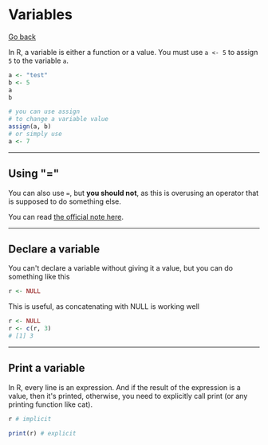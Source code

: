 # Variables

[Go back](../index.md)

In R, a variable is either a function or a value. You must use `a <- 5` to assign `5` to the variable `a`.

```r
a <- "test"
b <- 5
a
b

# you can use assign 
# to change a variable value
assign(a, b)
# or simply use
a <- 7
```

<hr class="sl">

## Using "="

You can also use `=`, but **you should not**, as this is overusing an operator that is supposed to do something else.

You can read [the official note here](https://developer.r-project.org/equalAssign.html).

<hr class="sr">

## Declare a variable

You can't declare a variable without giving it a value, but you can do something like this

```r
r <- NULL
```

This is useful, as concatenating with NULL is working well

```r
r <- NULL
r <- c(r, 3)
# [1] 3
```

<hr class="sl">

## Print a variable

In R, every line is an expression. And if the result of the expression is a value, then it's printed, otherwise, you need to explicitly call print (or any printing function like cat).

```r
r # implicit

print(r) # explicit
```